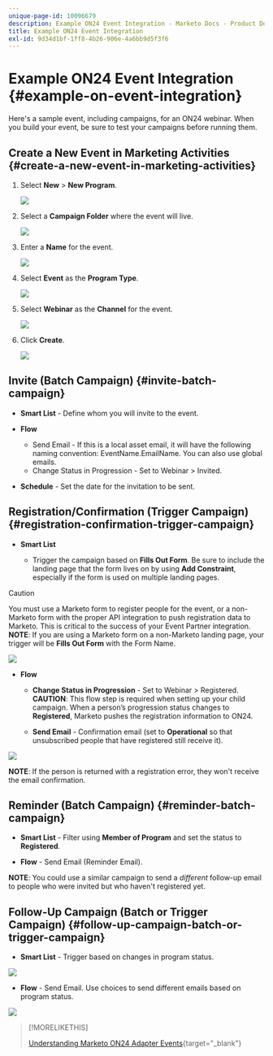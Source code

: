 ```yaml
---
unique-page-id: 10096679
description: Example ON24 Event Integration - Marketo Docs - Product Documentation
title: Example ON24 Event Integration
exl-id: 9d34d1bf-1ff8-4b26-906e-4a6bb9d5f3f6
---
```

# Example ON24 Event Integration {#example-on-event-integration}

Here's a sample event, including campaigns, for an ON24 webinar. When you build your event, be sure to test your campaigns before running them.

## Create a New Event in Marketing Activities {#create-a-new-event-in-marketing-activities}

1. Select **New** > **New Program**.

   ![](assets/image2015-12-22-15-3a35-3a15.png)

1. Select a **Campaign Folder** where the event will live.

   ![](assets/image2015-12-22-15-3a39-3a51.png)

1. Enter a **Name** for the event.

   ![](assets/image2015-12-22-15-3a43-3a4.png)

1. Select **Event** as the **Program Type**.

   ![](assets/image2015-12-22-15-3a44-3a41.png)

1. Select **Webinar** as the **Channel** for the event.

   ![](assets/image2015-12-22-15-3a46-3a34.png)

1. Click **Create**.

   ![](assets/image2015-12-22-15-3a48-3a20.png)

## Invite (Batch Campaign)  {#invite-batch-campaign}

* **Smart List** - Define whom you will invite to the event.
* **Flow**

    * Send Email - If this is a local asset email, it will have the following naming convention: EventName.EmailName. You can also use global emails.
    * Change Status in Progression - Set to Webinar > Invited.

* **Schedule** - Set the date for the invitation to be sent.

## Registration/Confirmation (Trigger Campaign) {#registration-confirmation-trigger-campaign}

* **Smart List**

    * Trigger the campaign based on **Fills Out Form**. Be sure to include the landing page that the form lives on by using **Add Constraint**, especially if the form is used on multiple landing pages.

>[!CAUTION]
>
>You must use a Marketo form to register people for the event, or a non-Marketo form with the proper API integration to push registration data to Marketo. This is critical to the success of your Event Partner integration. **NOTE**: If you are using a Marketo form on a non-Marketo landing page, your trigger will be **Fills Out Form** with the Form Name.

![](assets/image2015-12-22-15-3a50-3a22.png)

* **Flow**

    * **Change Status in Progression** - Set to Webinar > Registered. **CAUTION**: This flow step is required when setting up your child campaign. When a person’s progression status changes to **Registered**, Marketo pushes the registration information to ON24.

    * **Send Email** - Confirmation email (set to **Operational** so that unsubscribed people that have registered still receive it).

![](assets/image2015-12-22-15-3a52-3a9.png)

**NOTE**: If the person is returned with a registration error, they won't receive the email confirmation.

## Reminder (Batch Campaign) {#reminder-batch-campaign}

* **Smart List** - Filter using **Member of Program** and set the status to **Registered**.

* **Flow** - Send Email (Reminder Email).

**NOTE**: You could use a similar campaign to send a *different* follow-up email to people who were invited but who haven't registered yet.

## Follow-Up Campaign (Batch or Trigger Campaign) {#follow-up-campaign-batch-or-trigger-campaign}

* **Smart List** - Trigger based on changes in program status.

![](assets/image2015-12-22-15-3a57-3a25.png)

* **Flow** - Send Email. Use choices to send different emails based on program status.

![](assets/ten.png)

>[!MORELIKETHIS]
>
>[Understanding Marketo ON24 Adapter Events](/help/marketo/product-docs/demand-generation/events/create-an-event/create-an-event-with-the-marketo-on24-adapter/understanding-marketo-on24-adapter-events.md){target="_blank"}
